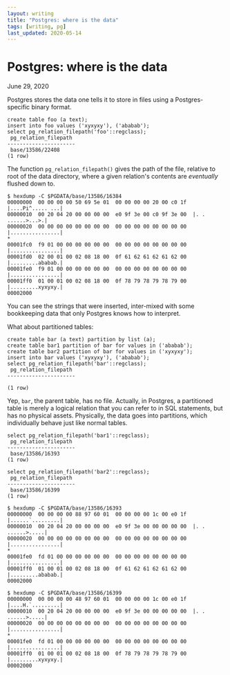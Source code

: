 ```yaml
---
layout: writing
title: "Postgres: where is the data"
tags: [writing, pg]
last_updated: 2020-05-14
---
```

# Postgres: where is the data

June 29, 2020

Postgres stores the data one tells it to store in files using a Postgres-specific
binary format. 

```
create table foo (a text);
insert into foo values ('xyxyxy'), ('ababab');
select pg_relation_filepath('foo'::regclass);
 pg_relation_filepath 
----------------------
 base/13586/22408
(1 row)
```

The function `pg_relation_filepath()` gives the path of the file, relative
to root of the data directory, where a given relation's contents are
*eventually* flushed down to.

```
$ hexdump -C $PGDATA/base/13586/16384
00000000  00 00 00 00 50 69 5e 01  00 00 00 00 20 00 c0 1f  |....Pi^..... ...|
00000010  00 20 04 20 00 00 00 00  e0 9f 3e 00 c0 9f 3e 00  |. . ......>...>.|
00000020  00 00 00 00 00 00 00 00  00 00 00 00 00 00 00 00  |................|
*
00001fc0  f9 01 00 00 00 00 00 00  00 00 00 00 00 00 00 00  |................|
00001fd0  02 00 01 00 02 08 18 00  0f 61 62 61 62 61 62 00  |.........ababab.|
00001fe0  f9 01 00 00 00 00 00 00  00 00 00 00 00 00 00 00  |................|
00001ff0  01 00 01 00 02 08 18 00  0f 78 79 78 79 78 79 00  |.........xyxyxy.|
00002000
```

You can see the strings that were inserted, inter-mixed with some bookkeeping
data that only Postgres knows how to interpret.

What about partitioned tables:

```
create table bar (a text) partition by list (a);
create table bar1 partition of bar for values in ('ababab');
create table bar2 partition of bar for values in ('xyxyxy');
insert into bar values ('xyxyxy'), ('ababab');
select pg_relation_filepath('bar'::regclass);
 pg_relation_filepath 
----------------------
 
(1 row)
```

Yep, `bar`, the parent table, has no file.  Actually, in Postgres, a partitioned
table is merely a logical relation that you can refer to in SQL statements, but
has no physical assets.  Physically, the data goes into partitions, which
individually behave just like normal tables.

```
select pg_relation_filepath('bar1'::regclass);
 pg_relation_filepath 
----------------------
 base/13586/16393
(1 row)

select pg_relation_filepath('bar2'::regclass);
 pg_relation_filepath 
----------------------
 base/13586/16399
(1 row)

$ hexdump -C $PGDATA/base/13586/16393
00000000  00 00 00 00 88 97 60 01  00 00 00 00 1c 00 e0 1f  |......`.........|
00000010  00 20 04 20 00 00 00 00  e0 9f 3e 00 00 00 00 00  |. . ......>.....|
00000020  00 00 00 00 00 00 00 00  00 00 00 00 00 00 00 00  |................|
*
00001fe0  fd 01 00 00 00 00 00 00  00 00 00 00 00 00 00 00  |................|
00001ff0  01 00 01 00 02 08 18 00  0f 61 62 61 62 61 62 00  |.........ababab.|
00002000

$ hexdump -C $PGDATA/base/13586/16399
00000000  00 00 00 00 48 97 60 01  00 00 00 00 1c 00 e0 1f  |....H.`.........|
00000010  00 20 04 20 00 00 00 00  e0 9f 3e 00 00 00 00 00  |. . ......>.....|
00000020  00 00 00 00 00 00 00 00  00 00 00 00 00 00 00 00  |................|
*
00001fe0  fd 01 00 00 00 00 00 00  00 00 00 00 00 00 00 00  |................|
00001ff0  01 00 01 00 02 08 18 00  0f 78 79 78 79 78 79 00  |.........xyxyxy.|
00002000
```
